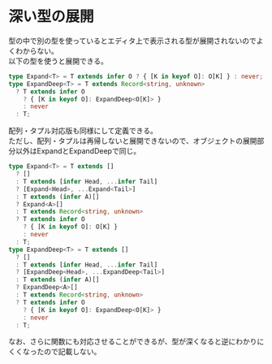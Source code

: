 # 深い型の展開

型の中で別の型を使っているとエディタ上で表示される型が展開されないのでよくわからない。  
以下の型を使うと展開できる。

```ts
type Expand<T> = T extends infer O ? { [K in keyof O]: O[K] } : never;
type ExpandDeep<T> = T extends Record<string, unknown>
  ? T extends infer O
    ? { [K in keyof O]: ExpandDeep<O[K]> }
    : never
  : T;
```

配列・タプル対応版も同様にして定義できる。  
ただし、配列・タプルは再帰しないと展開できないので、オブジェクトの展開部分以外はExpandとExpandDeepで同じ。

```ts
type Expand<T> = T extends []
  ? []
  : T extends [infer Head, ...infer Tail]
  ? [Expand<Head>, ...Expand<Tail>]
  : T extends (infer A)[]
  ? Expand<A>[]
  : T extends Record<string, unknown>
  ? T extends infer O
    ? { [K in keyof O]: O[K] }
    : never
  : T;
type ExpandDeep<T> = T extends []
  ? []
  : T extends [infer Head, ...infer Tail]
  ? [ExpandDeep<Head>, ...ExpandDeep<Tail>]
  : T extends (infer A)[]
  ? ExpandDeep<A>[]
  : T extends Record<string, unknown>
  ? T extends infer O
    ? { [K in keyof O]: ExpandDeep<O[K]> }
    : never
  : T;
```

なお、さらに関数にも対応させることができるが、型が深くなると逆にわかりにくくなったので記載しない。
